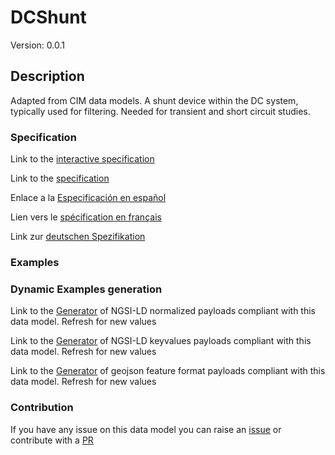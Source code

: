 # DCShunt
Version: 0.0.1

## Description 

Adapted from CIM data models. A shunt device within the DC system, typically used for filtering.  Needed for transient and short circuit studies.
### Specification

Link to the [interactive specification](https://swagger.lab.fiware.org/?url=https://raw.githubusercontent.com/smart-data-models/dataModel.EnergyCIM/master/DCShunt/swagger.yaml)

Link to the [specification](https://github.com/smart-data-models/dataModel.EnergyCIM/blob/master/DCShunt/doc/spec.md)

Enlace a la [Especificación en español](https://github.com/smart-data-models/dataModel.EnergyCIM/blob/master/DCShunt/doc/spec_ES.md)

Lien vers le [spécification en français](https://github.com/smart-data-models/dataModel.EnergyCIM/blob/master/DCShunt/doc/spec_FR.md)

Link zur [deutschen Spezifikation](https://github.com/smart-data-models/dataModel.EnergyCIM/blob/master/DCShunt/doc/spec_DE.md)
### Examples
### Dynamic Examples generation

Link to the [Generator](https://smartdatamodels.org/extra/ngsi-ld_generator.php?schemaUrl=https://raw.githubusercontent.com/smart-data-models/dataModel.EnergyCIM/master/DCShunt/schema.json&email=info@smartdatamodels.org) of NGSI-LD normalized payloads compliant with this data model. Refresh for new values

Link to the [Generator](https://smartdatamodels.org/extra/ngsi-ld_generator_keyvalues.php?schemaUrl=https://raw.githubusercontent.com/smart-data-models/dataModel.EnergyCIM/master/DCShunt/schema.json&email=info@smartdatamodels.org) of NGSI-LD keyvalues payloads compliant with this data model. Refresh for new values

Link to the [Generator](https://smartdatamodels.org/extra/geojson_features_generator_v1.0.php?schemaUrl=https://raw.githubusercontent.com/smart-data-models/dataModel.EnergyCIM/master/DCShunt/schema.json&email=info@smartdatamodels.org) of geojson feature format payloads compliant with this data model. Refresh for new values
### Contribution

 If you have any issue on this data model you can raise an [issue](https://github.com/smart-data-models/dataModel.EnergyCIM/issues)  or contribute with a [PR](https://github.com/smart-data-models/dataModel.EnergyCIM/pulls)
